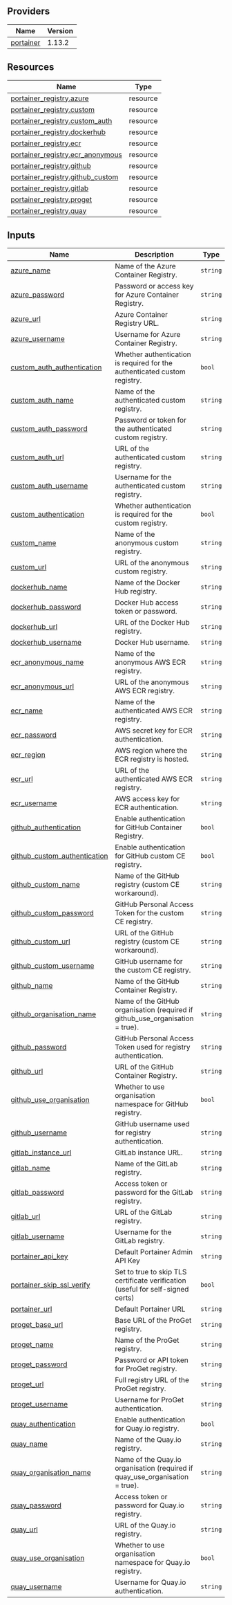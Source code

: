 <!-- BEGIN_TF_DOCS -->


## Providers

| Name | Version |
|------|---------|
| <a name="provider_portainer"></a> [portainer](#provider\_portainer) | 1.13.2 |

## Resources

| Name | Type |
|------|------|
| [portainer_registry.azure](https://registry.terraform.io/providers/portainer/portainer/latest/docs/resources/registry) | resource |
| [portainer_registry.custom](https://registry.terraform.io/providers/portainer/portainer/latest/docs/resources/registry) | resource |
| [portainer_registry.custom_auth](https://registry.terraform.io/providers/portainer/portainer/latest/docs/resources/registry) | resource |
| [portainer_registry.dockerhub](https://registry.terraform.io/providers/portainer/portainer/latest/docs/resources/registry) | resource |
| [portainer_registry.ecr](https://registry.terraform.io/providers/portainer/portainer/latest/docs/resources/registry) | resource |
| [portainer_registry.ecr_anonymous](https://registry.terraform.io/providers/portainer/portainer/latest/docs/resources/registry) | resource |
| [portainer_registry.github](https://registry.terraform.io/providers/portainer/portainer/latest/docs/resources/registry) | resource |
| [portainer_registry.github_custom](https://registry.terraform.io/providers/portainer/portainer/latest/docs/resources/registry) | resource |
| [portainer_registry.gitlab](https://registry.terraform.io/providers/portainer/portainer/latest/docs/resources/registry) | resource |
| [portainer_registry.proget](https://registry.terraform.io/providers/portainer/portainer/latest/docs/resources/registry) | resource |
| [portainer_registry.quay](https://registry.terraform.io/providers/portainer/portainer/latest/docs/resources/registry) | resource |

## Inputs

| Name | Description | Type | Default | Required |
|------|-------------|------|---------|:--------:|
| <a name="input_azure_name"></a> [azure\_name](#input\_azure\_name) | Name of the Azure Container Registry. | `string` | `"Azure"` | no |
| <a name="input_azure_password"></a> [azure\_password](#input\_azure\_password) | Password or access key for Azure Container Registry. | `string` | `"azure-password"` | no |
| <a name="input_azure_url"></a> [azure\_url](#input\_azure\_url) | Azure Container Registry URL. | `string` | `"myproject.azurecr.io"` | no |
| <a name="input_azure_username"></a> [azure\_username](#input\_azure\_username) | Username for Azure Container Registry. | `string` | `"azure-user"` | no |
| <a name="input_custom_auth_authentication"></a> [custom\_auth\_authentication](#input\_custom\_auth\_authentication) | Whether authentication is required for the authenticated custom registry. | `bool` | `true` | no |
| <a name="input_custom_auth_name"></a> [custom\_auth\_name](#input\_custom\_auth\_name) | Name of the authenticated custom registry. | `string` | `"Custom Registry Auth"` | no |
| <a name="input_custom_auth_password"></a> [custom\_auth\_password](#input\_custom\_auth\_password) | Password or token for the authenticated custom registry. | `string` | `"custom-registry-password"` | no |
| <a name="input_custom_auth_url"></a> [custom\_auth\_url](#input\_custom\_auth\_url) | URL of the authenticated custom registry. | `string` | `"your-registry.example.com"` | no |
| <a name="input_custom_auth_username"></a> [custom\_auth\_username](#input\_custom\_auth\_username) | Username for the authenticated custom registry. | `string` | `"custom-registry-user"` | no |
| <a name="input_custom_authentication"></a> [custom\_authentication](#input\_custom\_authentication) | Whether authentication is required for the custom registry. | `bool` | `false` | no |
| <a name="input_custom_name"></a> [custom\_name](#input\_custom\_name) | Name of the anonymous custom registry. | `string` | `"Custom Registry"` | no |
| <a name="input_custom_url"></a> [custom\_url](#input\_custom\_url) | URL of the anonymous custom registry. | `string` | `"your-registry.example.com"` | no |
| <a name="input_dockerhub_name"></a> [dockerhub\_name](#input\_dockerhub\_name) | Name of the Docker Hub registry. | `string` | `"DockerHub"` | no |
| <a name="input_dockerhub_password"></a> [dockerhub\_password](#input\_dockerhub\_password) | Docker Hub access token or password. | `string` | `"docker-access-token"` | no |
| <a name="input_dockerhub_url"></a> [dockerhub\_url](#input\_dockerhub\_url) | URL of the Docker Hub registry. | `string` | `"docker.io"` | no |
| <a name="input_dockerhub_username"></a> [dockerhub\_username](#input\_dockerhub\_username) | Docker Hub username. | `string` | `"docker-user"` | no |
| <a name="input_ecr_anonymous_name"></a> [ecr\_anonymous\_name](#input\_ecr\_anonymous\_name) | Name of the anonymous AWS ECR registry. | `string` | `"AWS ECR Anonymous"` | no |
| <a name="input_ecr_anonymous_url"></a> [ecr\_anonymous\_url](#input\_ecr\_anonymous\_url) | URL of the anonymous AWS ECR registry. | `string` | `"123456789.dkr.ecr.us-east-1.amazonaws.com"` | no |
| <a name="input_ecr_name"></a> [ecr\_name](#input\_ecr\_name) | Name of the authenticated AWS ECR registry. | `string` | `"AWS ECR"` | no |
| <a name="input_ecr_password"></a> [ecr\_password](#input\_ecr\_password) | AWS secret key for ECR authentication. | `string` | `"aws-secret-key"` | no |
| <a name="input_ecr_region"></a> [ecr\_region](#input\_ecr\_region) | AWS region where the ECR registry is hosted. | `string` | `"us-east-1"` | no |
| <a name="input_ecr_url"></a> [ecr\_url](#input\_ecr\_url) | URL of the authenticated AWS ECR registry. | `string` | `"123456789.dkr.ecr.us-east-1.amazonaws.com"` | no |
| <a name="input_ecr_username"></a> [ecr\_username](#input\_ecr\_username) | AWS access key for ECR authentication. | `string` | `"aws-access-key"` | no |
| <a name="input_github_authentication"></a> [github\_authentication](#input\_github\_authentication) | Enable authentication for GitHub Container Registry. | `bool` | `true` | no |
| <a name="input_github_custom_authentication"></a> [github\_custom\_authentication](#input\_github\_custom\_authentication) | Enable authentication for GitHub custom CE registry. | `bool` | `true` | no |
| <a name="input_github_custom_name"></a> [github\_custom\_name](#input\_github\_custom\_name) | Name of the GitHub registry (custom CE workaround). | `string` | `"GitHub Registry Custom"` | no |
| <a name="input_github_custom_password"></a> [github\_custom\_password](#input\_github\_custom\_password) | GitHub Personal Access Token for the custom CE registry. | `string` | `"your-github-access-token"` | no |
| <a name="input_github_custom_url"></a> [github\_custom\_url](#input\_github\_custom\_url) | URL of the GitHub registry (custom CE workaround). | `string` | `"ghcr.io"` | no |
| <a name="input_github_custom_username"></a> [github\_custom\_username](#input\_github\_custom\_username) | GitHub username for the custom CE registry. | `string` | `"your-github-username"` | no |
| <a name="input_github_name"></a> [github\_name](#input\_github\_name) | Name of the GitHub Container Registry. | `string` | `"GitHub Registry"` | no |
| <a name="input_github_organisation_name"></a> [github\_organisation\_name](#input\_github\_organisation\_name) | Name of the GitHub organisation (required if github\_use\_organisation = true). | `string` | `"myorg"` | no |
| <a name="input_github_password"></a> [github\_password](#input\_github\_password) | GitHub Personal Access Token used for registry authentication. | `string` | `"your-github-access-token"` | no |
| <a name="input_github_url"></a> [github\_url](#input\_github\_url) | URL of the GitHub Container Registry. | `string` | `"ghcr.io"` | no |
| <a name="input_github_use_organisation"></a> [github\_use\_organisation](#input\_github\_use\_organisation) | Whether to use organisation namespace for GitHub registry. | `bool` | `true` | no |
| <a name="input_github_username"></a> [github\_username](#input\_github\_username) | GitHub username used for registry authentication. | `string` | `"your-github-username"` | no |
| <a name="input_gitlab_instance_url"></a> [gitlab\_instance\_url](#input\_gitlab\_instance\_url) | GitLab instance URL. | `string` | `"https://gitlab.com"` | no |
| <a name="input_gitlab_name"></a> [gitlab\_name](#input\_gitlab\_name) | Name of the GitLab registry. | `string` | `"GitLab Registry"` | no |
| <a name="input_gitlab_password"></a> [gitlab\_password](#input\_gitlab\_password) | Access token or password for the GitLab registry. | `string` | `"gitlab-access-token"` | no |
| <a name="input_gitlab_url"></a> [gitlab\_url](#input\_gitlab\_url) | URL of the GitLab registry. | `string` | `"registry.gitlab.com"` | no |
| <a name="input_gitlab_username"></a> [gitlab\_username](#input\_gitlab\_username) | Username for the GitLab registry. | `string` | `"gitlab-user"` | no |
| <a name="input_portainer_api_key"></a> [portainer\_api\_key](#input\_portainer\_api\_key) | Default Portainer Admin API Key | `string` | n/a | yes |
| <a name="input_portainer_skip_ssl_verify"></a> [portainer\_skip\_ssl\_verify](#input\_portainer\_skip\_ssl\_verify) | Set to true to skip TLS certificate verification (useful for self-signed certs) | `bool` | `true` | no |
| <a name="input_portainer_url"></a> [portainer\_url](#input\_portainer\_url) | Default Portainer URL | `string` | n/a | yes |
| <a name="input_proget_base_url"></a> [proget\_base\_url](#input\_proget\_base\_url) | Base URL of the ProGet registry. | `string` | `"proget.example.com"` | no |
| <a name="input_proget_name"></a> [proget\_name](#input\_proget\_name) | Name of the ProGet registry. | `string` | `"ProGet"` | no |
| <a name="input_proget_password"></a> [proget\_password](#input\_proget\_password) | Password or API token for ProGet registry. | `string` | `"proget-password"` | no |
| <a name="input_proget_url"></a> [proget\_url](#input\_proget\_url) | Full registry URL of the ProGet registry. | `string` | `"proget.example.com/example-registry"` | no |
| <a name="input_proget_username"></a> [proget\_username](#input\_proget\_username) | Username for ProGet authentication. | `string` | `"proget-user"` | no |
| <a name="input_quay_authentication"></a> [quay\_authentication](#input\_quay\_authentication) | Enable authentication for Quay.io registry. | `bool` | `true` | no |
| <a name="input_quay_name"></a> [quay\_name](#input\_quay\_name) | Name of the Quay.io registry. | `string` | `"Quay"` | no |
| <a name="input_quay_organisation_name"></a> [quay\_organisation\_name](#input\_quay\_organisation\_name) | Name of the Quay.io organisation (required if quay\_use\_organisation = true). | `string` | `"myorg"` | no |
| <a name="input_quay_password"></a> [quay\_password](#input\_quay\_password) | Access token or password for Quay.io registry. | `string` | `"quay-token"` | no |
| <a name="input_quay_url"></a> [quay\_url](#input\_quay\_url) | URL of the Quay.io registry. | `string` | `"quay.io"` | no |
| <a name="input_quay_use_organisation"></a> [quay\_use\_organisation](#input\_quay\_use\_organisation) | Whether to use organisation namespace for Quay.io registry. | `bool` | `true` | no |
| <a name="input_quay_username"></a> [quay\_username](#input\_quay\_username) | Username for Quay.io authentication. | `string` | `"quay-user"` | no |
<!-- END_TF_DOCS -->